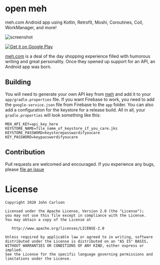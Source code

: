 # open meh

meh.com Android app using Kotlin, Retrofit, Moshi, Coroutines, Coil, WorkManager, and more!

![screenshot](assets/screenshot-1.png)

<a href="https://play.google.com/store/apps/details?id=com.jawnnypoo.openmeh">
  <img alt="Get it on Google Play"
       src="https://github.com/Jawnnypoo/open-meh/raw/master/assets/google-play-badge-small.png" />
</a>

[meh.com](https://meh.com/) is a deal of the day shopping experience filled with humorous writing and great personality. Once they opened up support for an API, an Android app was born.

## Building
You will need to generate your own API key from [meh](https://meh.com/forum/topics/meh-api) and add it to your `app/gradle.properties` file. If you want Firebase to work, you need to add the `google-service.json` file from Firebase to the `app` folder. You can also add a configuration for the keystore for a release build. All in all, your `gradle.properties` will look something like this:
```Gradle
MEH_API_KEY=api_key_here
KEYSTORE_NAME=file_name_of_keystore_if_you_care.jks
KEYSTORE_PASSWORD=keystorepasswordifyoucare
KEY_PASSWORD=keypasswordifyoucare
```

## Contribution
Pull requests are welcomed and encouraged. If you experience any bugs, please [file an issue](https://github.com/Jawnnypoo/open-meh/issues/new)

License
=======

    Copyright 2020 John Carlson

    Licensed under the Apache License, Version 2.0 (the "License");
    you may not use this file except in compliance with the License.
    You may obtain a copy of the License at

       http://www.apache.org/licenses/LICENSE-2.0

    Unless required by applicable law or agreed to in writing, software
    distributed under the License is distributed on an "AS IS" BASIS,
    WITHOUT WARRANTIES OR CONDITIONS OF ANY KIND, either express or implied.
    See the License for the specific language governing permissions and
    limitations under the License.
